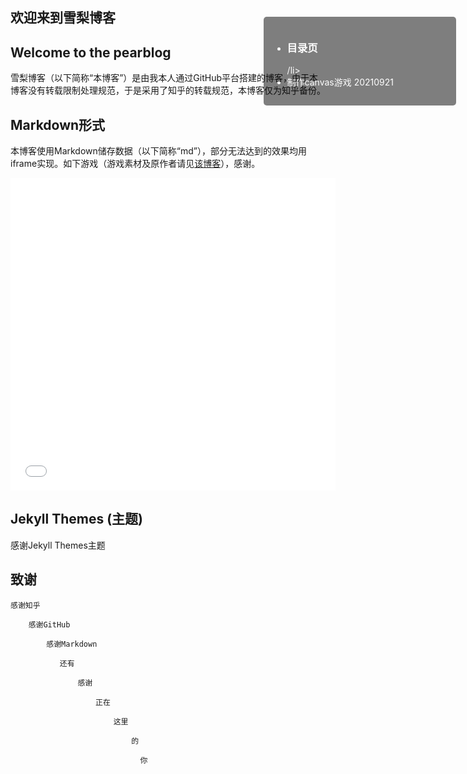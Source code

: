 
## 欢迎来到雪梨博客
## Welcome to the pearblog

雪梨博客（以下简称“本博客”）是由我本人通过GitHub平台搭建的博客，由于本博客没有转载限制处理规范，于是采用了知乎的转载规范，本博客仅为知乎备份。

## Markdown形式

本博客使用Markdown储存数据（以下简称“md”），部分无法达到的效果均用iframe实现。如下游戏（游戏素材及原作者请见[该博客](http://www.lostdecadegames.com/how-to-make-a-simple-html5-canvas-game/)），感谢。
<iframe frameborder="no" width="520" height="500" src="/20210921/simple_canvas_game/"></iframe>

## Jekyll Themes (主题)

感谢Jekyll Themes主题

## 致谢

    感谢知乎
    
        感谢GitHub

            感谢Markdown

               还有

                   感谢

                       正在

                           这里

                               的

                                 你
                                 
                                 
<div id="diy_right_menu">
    <ul>
        <li><h3>目录页</h3>/li>
        <li>制作canvas游戏 20210921</li>
    </ul>
</div>
<style>
#diy_right_menu {
                opacity: 0.5;
                position: fixed;
                right: 2%;
                top: 2%;
                width: 20em;
                margin-top: 1em;
                background-color: black;
                padding: 1em;
                border-radius: 0;
                transition: 0.6s ease-in-out;
                color: white;
                border-radius: 5px;
            }
            
            #diy_right_menu:hover {
                color: white;
                right: 2%;
                top: 2%;
                border-radius: 10px;
                opacity: 1.3;
                box-shadow: 0 10px 20px rgba(0, 0, 0, 0.5);
                transition: 0.4s ease-in-out;
            }
            
            #diy_right_menu a {
                color: #f2f2f2cc;
                transition: 0.4s ease-in-out;
            }
            
            #diy_right_menu a:hover {
                font-size: larger;
                color: blue;
                background-color: bisque;
                transition: 0.4s ease-in-out;
            }
</style>
